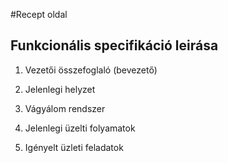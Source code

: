 #Recept oldal

Funkcionális specifikáció leirása
---
1. Vezetői összefoglaló (bevezető)
	
2. Jelenlegi helyzet

3. Vágyálom rendszer

4. Jelenlegi üzelti folyamatok
	
5. Igényelt üzleti feladatok 
	
